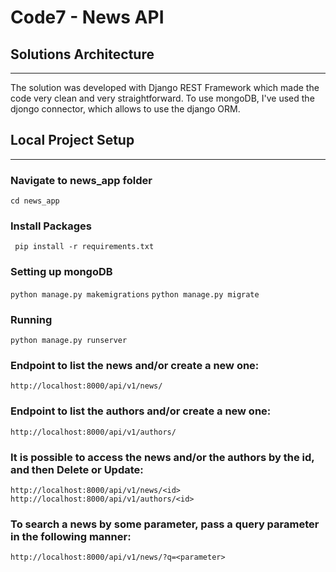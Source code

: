 # Code7 - News API

## Solutions Architecture
---

The solution was developed with Django REST Framework which made the code very clean and very straightforward. 
To use mongoDB, I've used the djongo connector, which allows to use the django ORM.


## Local Project Setup  
---

### Navigate to news_app folder

```cd news_app```

### Install Packages  
  
``` pip install -r requirements.txt```

### Setting up mongoDB 

```python manage.py makemigrations```
```python manage.py migrate```

### Running
```python manage.py runserver```

### Endpoint to list the news and/or create a new one:

```http://localhost:8000/api/v1/news/```

### Endpoint to list the authors and/or create a new one:

```http://localhost:8000/api/v1/authors/```

### It is possible to access the news and/or the authors by the id, and then Delete or Update:

```http://localhost:8000/api/v1/news/<id>```\
```http://localhost:8000/api/v1/authors/<id>```

### To search a news by some parameter, pass a query parameter in the following manner:

```http://localhost:8000/api/v1/news/?q=<parameter>```
